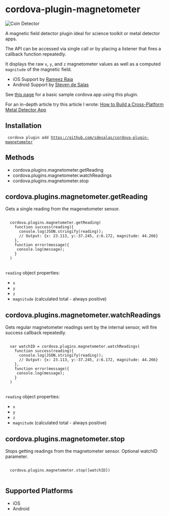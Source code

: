 cordova-plugin-magnetometer
====================

![Coin Detector](https://raw.githubusercontent.com/sdesalas/cordova-magnetometer-app/master/design/screenshots/CoinDetector.jpg)

A magnetic field detector plugin ideal for science toolkit or metal detector apps. 
    
The API can be accessed via single call or by placing a listener that fires a callback function repeatedly. 

It displays the raw `x`, `y`, and `z` magnetometer values as well as a computed `magnitude` of the magnetic field.

- iOS Support by [Rameez Raja](https://github.com/mrameezraja)
- Android Support by [Steven de Salas](https://github.com/sdesalas)

See [this page](https://github.com/sdesalas/cordova-magnetometer-app/blob/master/www/index.html) for a basic sample cordova app using this plugin. 

For an in-depth article try this article I wrote: [How to Build a Cross-Platform Metal Detector App](http://desalasworks.com/article/how-to-build-a-cross-platform-metal-detector-app-ios-android/)

Installation
------------

<code> cordova plugin add https://github.com/sdesalas/cordova-plugin-magnetometer </code>


Methods
-------
- cordova.plugins.magnetometer.getReading
- cordova.plugins.magnetometer.watchReadings
- cordova.plugins.magnetometer.stop


cordova.plugins.magnetometer.getReading
-------------------------------------------

Gets a single reading from the magenetometer sensor.

<pre>
<code>
  cordova.plugins.magnetometer.getReading(
    function success(reading){
      console.log(JSON.stringify(reading)); 
      // Output: {x: 23.113, y:-37.245, z:6.172, magnitude: 44.266}
    }, 
    function error(message){
     console.log(message);
    }
  )
</code>
</pre>

`reading` object properties:
- `x`
- `y`
- `z`
- `magnitude` (calculated total - always positive)


cordova.plugins.magnetometer.watchReadings
-------------------------------------------

Gets regular magnetometer readings sent by the internal sensor, will fire success callback repeatedly.

<pre>
<code>
  var watchID = cordova.plugins.magnetometer.watchReadings(
    function success(reading){
      console.log(JSON.stringify(reading)); 
      // Output: {x: 23.113, y:-37.245, z:6.172, magnitude: 44.266}
    }, 
    function error(message){
     console.log(message);
    }
  )
</code>
</pre>

`reading` object properties:
- `x`
- `y`
- `z`
- `magnitude` (calculated total - always positive)

cordova.plugins.magnetometer.stop
--------------------------------

Stops getting readings from the magnetometer sensor. Optional watchID parameter.

<pre>
<code>
  cordova.plugins.magnetometer.stop([watchID])
</code>
</pre>

Supported Platforms
-------------------

- iOS
- Android 

